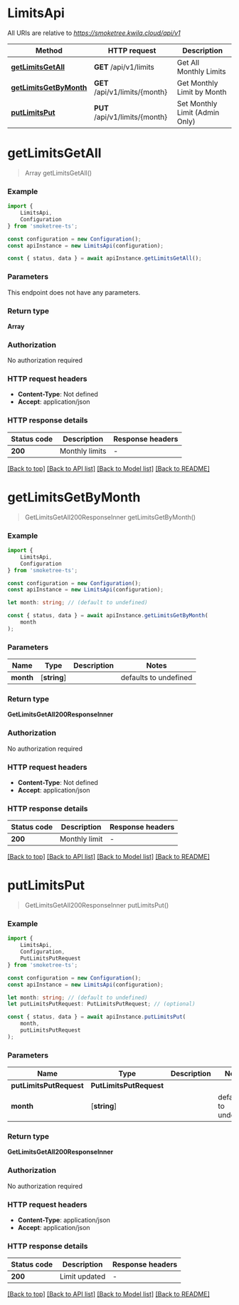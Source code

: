 # LimitsApi

All URIs are relative to *https://smoketree.kwila.cloud/api/v1*

|Method | HTTP request | Description|
|------------- | ------------- | -------------|
|[**getLimitsGetAll**](#getlimitsgetall) | **GET** /api/v1/limits | Get All Monthly Limits|
|[**getLimitsGetByMonth**](#getlimitsgetbymonth) | **GET** /api/v1/limits/{month} | Get Monthly Limit by Month|
|[**putLimitsPut**](#putlimitsput) | **PUT** /api/v1/limits/{month} | Set Monthly Limit (Admin Only)|

# **getLimitsGetAll**
> Array<GetLimitsGetAll200ResponseInner> getLimitsGetAll()


### Example

```typescript
import {
    LimitsApi,
    Configuration
} from 'smoketree-ts';

const configuration = new Configuration();
const apiInstance = new LimitsApi(configuration);

const { status, data } = await apiInstance.getLimitsGetAll();
```

### Parameters
This endpoint does not have any parameters.


### Return type

**Array<GetLimitsGetAll200ResponseInner>**

### Authorization

No authorization required

### HTTP request headers

 - **Content-Type**: Not defined
 - **Accept**: application/json


### HTTP response details
| Status code | Description | Response headers |
|-------------|-------------|------------------|
|**200** | Monthly limits |  -  |

[[Back to top]](#) [[Back to API list]](../README.md#documentation-for-api-endpoints) [[Back to Model list]](../README.md#documentation-for-models) [[Back to README]](../README.md)

# **getLimitsGetByMonth**
> GetLimitsGetAll200ResponseInner getLimitsGetByMonth()


### Example

```typescript
import {
    LimitsApi,
    Configuration
} from 'smoketree-ts';

const configuration = new Configuration();
const apiInstance = new LimitsApi(configuration);

let month: string; // (default to undefined)

const { status, data } = await apiInstance.getLimitsGetByMonth(
    month
);
```

### Parameters

|Name | Type | Description  | Notes|
|------------- | ------------- | ------------- | -------------|
| **month** | [**string**] |  | defaults to undefined|


### Return type

**GetLimitsGetAll200ResponseInner**

### Authorization

No authorization required

### HTTP request headers

 - **Content-Type**: Not defined
 - **Accept**: application/json


### HTTP response details
| Status code | Description | Response headers |
|-------------|-------------|------------------|
|**200** | Monthly limit |  -  |

[[Back to top]](#) [[Back to API list]](../README.md#documentation-for-api-endpoints) [[Back to Model list]](../README.md#documentation-for-models) [[Back to README]](../README.md)

# **putLimitsPut**
> GetLimitsGetAll200ResponseInner putLimitsPut()


### Example

```typescript
import {
    LimitsApi,
    Configuration,
    PutLimitsPutRequest
} from 'smoketree-ts';

const configuration = new Configuration();
const apiInstance = new LimitsApi(configuration);

let month: string; // (default to undefined)
let putLimitsPutRequest: PutLimitsPutRequest; // (optional)

const { status, data } = await apiInstance.putLimitsPut(
    month,
    putLimitsPutRequest
);
```

### Parameters

|Name | Type | Description  | Notes|
|------------- | ------------- | ------------- | -------------|
| **putLimitsPutRequest** | **PutLimitsPutRequest**|  | |
| **month** | [**string**] |  | defaults to undefined|


### Return type

**GetLimitsGetAll200ResponseInner**

### Authorization

No authorization required

### HTTP request headers

 - **Content-Type**: application/json
 - **Accept**: application/json


### HTTP response details
| Status code | Description | Response headers |
|-------------|-------------|------------------|
|**200** | Limit updated |  -  |

[[Back to top]](#) [[Back to API list]](../README.md#documentation-for-api-endpoints) [[Back to Model list]](../README.md#documentation-for-models) [[Back to README]](../README.md)

